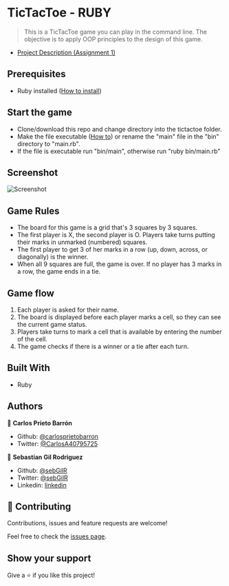 # TicTacToe - RUBY

> This is a TicTacToe game you can play in the command line. The objective is to apply OOP principles to the design of this game.

- [Project Description (Assignment 1)](https://www.theodinproject.com/courses/ruby-programming/lessons/oop)

## Prerequisites

- Ruby installed ([How to install](https://www.theodinproject.com/courses/web-development-101/lessons/installing-ruby))

## Start the game

- Clone/download this repo and change directory into the tictactoe folder.
- Make the file executable ([How to](https://commandercoriander.net/blog/2013/02/16/making-a-ruby-script-executable/)) or rename the "main" file in the "bin" directory to "main.rb".
- If the file is executable run "bin/main", otherwise run "ruby bin/main.rb"

## Screenshot

![Screenshot](screenshot.png)

## Game Rules

- The board for this game is a grid that's 3 squares by 3 squares.
- The first player is X, the second player is O. Players take turns putting their marks in unmarked (numbered) squares.
- The first player to get 3 of her marks in a row (up, down, across, or diagonally) is the winner.
- When all 9 squares are full, the game is over. If no player has 3 marks in a row, the game ends in a tie.

## Game flow

1. Each player is asked for their name.
2. The board is displayed before each player marks a cell, so they can see the current game status.
3. Players take turns to mark a cell that is available by entering the number of the cell.
4. The game checks if there is a winner or a tie after each turn.

## Built With

- Ruby

## Authors

👤 **Carlos Prieto Barrón**

- Github: [@carlosprietobarron](https://github.com/carlosprietobarron)
- Twitter: [@CarlosA40795725](https://twitter.com/CarlosA40795725)

👤 **Sebastian Gil Rodriguez**

- Github: [@sebGilR](https://github.com/sebGilR)
- Twitter: [@sebGilR](https://twitter.com/sebGilR)
- Linkedin: [linkedin](https://www.linkedin.com/in/sebastiangilrodriguez)

## 🤝 Contributing

Contributions, issues and feature requests are welcome!

Feel free to check the [issues page](issues/).

## Show your support

Give a ⭐️ if you like this project!
